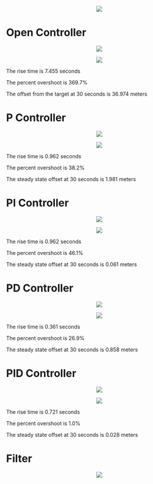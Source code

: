 
<p align="center"> <img src="./misc/controller.png"> </p>


# Open Controller

<p align="center"> <img src="./misc/Figure_1_open_controller.png"> </p>
<p align="center"> <img src="./misc/Figure_2_open_controller.png"> </p>

The rise time is 7.455 seconds

The percent overshoot is 369.7%

The offset from the target at 30 seconds is 36.974 meters

# P Controller

<p align="center"> <img src="./misc/Figure_1_P_controller.png"> </p>
<p align="center"> <img src="./misc/Figure_2_P_controller.png"> </p>

The rise time is 0.962 seconds

The percent overshoot is 38.2%

The steady state offset at 30 seconds is 1.981 meters

# PI Controller

<p align="center"> <img src="./misc/Figure_1_PI_controller.png"> </p>
<p align="center"> <img src="./misc/Figure_2_PI_controller.png"> </p>

The rise time is 0.962 seconds

The percent overshoot is 46.1%

The steady state offset at 30 seconds is 0.061 meters

# PD Controller

<p align="center"> <img src="./misc/Figure_1_PD_controller.png"> </p>
<p align="center"> <img src="./misc/Figure_2_PD_controller.png"> </p>

The rise time is 0.361 seconds

The percent overshoot is 26.9%

The steady state offset at 30 seconds is 0.858 meters


# PID Controller

<p align="center"> <img src="./misc/Figure_1_PID_controller.png"> </p>
<p align="center"> <img src="./misc/Figure_2_PID_controller.png"> </p>

The rise time is 0.721 seconds

The percent overshoot is 1.0%

The steady state offset at 30 seconds is 0.028 meters

# Filter

<p align="center"> <img src="./misc/Figure_1_filter.png"> </p>
